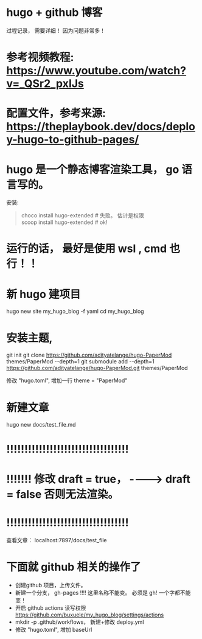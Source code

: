 # hugo + github 博客

过程记录， 需要详细！ 因为问题非常多！


# 参考视频教程:          https://www.youtube.com/watch?v=_QSr2_pxIJs
# 配置文件，参考来源:     https://theplaybook.dev/docs/deploy-hugo-to-github-pages/


# hugo 是一个静态博客渲染工具， go 语言写的。
安装: 
> choco install hugo-extended  # 失败。 估计是权限  
> scoop install hugo-extended  # ok!
# 运行的话， 最好是使用 wsl , cmd 也行！！


# 新 hugo 建项目
hugo new site my_hugo_blog -f yaml
cd my_hugo_blog


# 安装主题, 
git init
git clone https://github.com/adityatelange/hugo-PaperMod themes/PaperMod --depth=1
git submodule add --depth=1 https://github.com/adityatelange/hugo-PaperMod.git themes/PaperMod

修改 "hugo.toml",  增加一行
theme = "PaperMod"


# 新建文章
hugo new docs/test_file.md
# !!!!!!!!!!!!!!!!!!!!!!!!!!!!!!!!!!
# !!!!!!!  修改 draft = true， ----> draft = false 否则无法渲染。
# !!!!!!!!!!!!!!!!!!!!!!!!!!!!!!!!!!

查看文章：    localhost:7897/docs/test_file



# 下面就 github 相关的操作了
- 创建github 项目，上传文件。
- 新建一个分支， gh-pages !!!! 这里名称不能变。 必须是 gh! 一个字都不能变！
- 开启 github actions 读写权限 https://github.com/buxuele/my_hugo_blog/settings/actions
- mkdir -p .github/workflows， 新建+修改 deploy.yml
- 修改 "hugo.toml",  增加 baseUrl 
